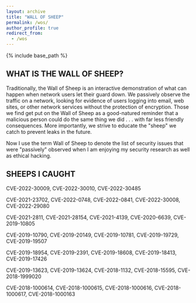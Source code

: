 ```yaml
---
layout: archive
title: "WALL OF SHEEP"
permalink: /wos/
author_profile: true
redirect_from:
  - /wos
---
```


{% include base_path %}

## WHAT IS THE WALL OF SHEEP?
Traditionally, the Wall of Sheep is an interactive demonstration of what can happen when network users let their guard down. We passively observe the traffic on a network, looking for evidence of users logging into email, web sites, or other network services without the protection of encryption. Those we find get put on the Wall of Sheep as a good-natured reminder that a malicious person could do the same thing we did . . . with far less friendly consequences. More importantly, we strive to educate the "sheep" we catch to prevent leaks in the future. 

Now I use the term Wall of Sheep to denote the list of security issues that were "passively" observed when I am enjoying my security research as well as ethical hacking.


## SHEEPS I CAUGHT
CVE-2022-30009,  CVE-2022-30010, CVE-2022-30485

CVE-2021-23702, CVE-2022-0748, CVE-2022-0841, CVE-2022-30008, CVE-2022-29080

CVE-2021-2811, CVE-2021-28154, CVE-2021-4139, CVE-2020-6639, CVE-2019-10805

CVE-2019-10790, CVE-2019-20149, CVE-2019-10781, CVE-2019-19729, CVE-2019-19507

CVE-2019-18954, CVE-2019-2391, CVE-2019-18608, CVE-2019-18413, CVE-2019-17426

CVE-2019-13623, CVE-2019-13624, CVE-2018-1132, CVE-2018-15595, CVE-2018-1999020

CVE-2018-1000614, CVE-2018-1000615, CVE-2018-1000616, CVE-2018-1000617, CVE-2018-1000163

